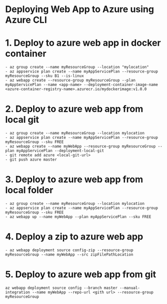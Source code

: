 # Deploying Web App to Azure using Azure CLI






# 1. Deploy to azure web app in docker container

```
- az group create --name myResourceGroup --location "mylocation"
- az appservice plan create --name myAppServicePlan --resource-group myResourceGroup --sku B1 --is-linux
- az webapp create --resource-group myResourceGroup --plan myAppServicePlan --name <app-name> --deployment-container-image-name <azure-container-registry-name>.azurecr.io/mydockerimage:v1.0.0

```
# 2. Deploy to azure web app from local git

```
- az group create --name myResourceGroup --location mylocation
- az appservice plan create --name myAppServicePlan --resource-group myResourceGroup --sku FREE
- az webapp create --name myWebApp --resource-group myResourceGroup --plan myAppServicePlan --deployment-local-git
- git remote add azure <local-git-url>
- git push azure master

```

# 3. Deploy to azure web app from local folder

```
- az group create --name myResourceGroup --location mylocation
- az appservice plan create --name myAppServicePlan --resource-group myResourceGroup --sku FREE
- az webapp up --name myWebApp --plan myAppServicePlan --sku FREE

```

# 4. Deploy a zip to azure web app

```
- az webapp deployment source config-zip --resource-group myResourceGroup --name myWebApp --src zipFilePathLocation
```

# 5. Deploy to azure web app from git

```
az webapp deployment source config --branch master --manual-integration --name myWebApp --repo-url <gith url> --resource-group myResourceGroup
```
